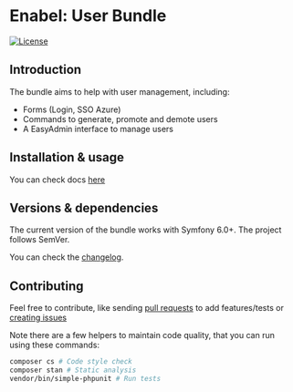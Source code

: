 # Enabel: User Bundle

[![License](https://img.shields.io/badge/license-MIT-red.svg?style=flat-square)](LICENSE)

## Introduction

The bundle aims to help with user management, including:

- Forms (Login, SSO Azure)
- Commands to generate, promote and demote users
- A EasyAdmin interface to manage users

## Installation & usage

You can check docs [here](docs/index.md)

## Versions & dependencies

The current version of the bundle works with Symfony 6.0+.
The project follows SemVer.

You can check the [changelog](CHANGELOG.md).

## Contributing

Feel free to contribute, like sending [pull requests](https://github.com/enabel/user-bundle/pulls) to add features/tests
or [creating issues](https://github.com/enabel/user-bundle/issues)

Note there are a few helpers to maintain code quality, that you can run using these commands:

```bash
composer cs # Code style check
composer stan # Static analysis
vendor/bin/simple-phpunit # Run tests
```


